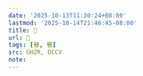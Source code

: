 ```yaml
---
date: '2025-10-13T11:30:24+08:00'
lastmod: '2025-10-14T21:46:45-08:00'
title: 󰥬
url: 󰥬
tags: [瞽, 瞽]
src: GHZR, DCCV
note:
---
```

